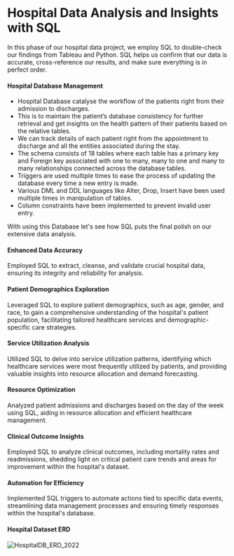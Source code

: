 #  Hospital Data Analysis and Insights with SQL

In this phase of our hospital data project, we employ SQL to double-check our findings from Tableau and Python. SQL helps us confirm that our data is accurate, cross-reference our results, and make sure everything is in perfect order. 

#### Hospital Database Management
* Hospital Database catalyse the workflow of the patients right from their admission to discharges.
* This is to maintain the patient’s database consistency for further retrieval and get insights on the health pattern of their patients based on the relative tables.
* We can track details of each patient right from the appointment to discharge and all the entities associated during the stay.
* The schema consists of 18 tables where each table has a primary key and Foreign key associated with one to many, many to one and many to many relationships connected across the database tables.
* Triggers are used multiple times to ease the process of updating the database every time a new entry is made.
* Various DML and DDL languages like Alter, Drop, Insert have been used multiple times in manipulation of tables.
* Column constraints have been implemented to prevent invalid user entry.

With using this Database let's see how SQL puts the final polish on our extensive data analysis.

#### Enhanced Data Accuracy
Employed SQL to extract, cleanse, and validate crucial hospital data, ensuring its integrity and reliability for analysis.

#### Patient Demographics Exploration
Leveraged SQL to explore patient demographics, such as age, gender, and race, to gain a comprehensive understanding of the hospital's patient population, facilitating tailored healthcare services and demographic-specific care strategies.

#### Service Utilization Analysis
Utilized SQL to delve into service utilization patterns, identifying which healthcare services were most frequently utilized by patients, and providing valuable insights into resource allocation and demand forecasting.

#### Resource Optimization
Analyzed patient admissions and discharges based on the day of the week using SQL, aiding in resource allocation and efficient healthcare management.

#### Clinical Outcome Insights
Employed SQL to analyze clinical outcomes, including mortality rates and readmissions, shedding light on critical patient care trends and areas for improvement within the hospital's dataset.

#### Automation for Efficiency
Implemented SQL triggers to automate actions tied to specific data events, streamlining data management processes and ensuring timely responses within the hospital's database.

#### Hospital Dataset ERD

![HospitalDB_ERD_2022](https://github.com/KrishnaVidja/HospitalData_SQL/assets/106781881/2f0aa5e1-7e82-44d1-a18e-e24c3a9de7ae)



